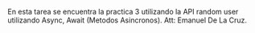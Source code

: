 En esta tarea se encuentra la practica 3 utilizando la API random user utilizando Async, Await (Metodos Asincronos).
Att: Emanuel De La Cruz.
